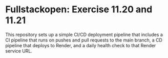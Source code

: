 # Fullstackopen: Exercise 11.20 and 11.21

This repository sets up a simple CI/CD deployment pipeline that includes a CI pipeline that runs on pushes and pull requests to the main branch, a CD pipeline that deploys to Render, and a daily health check to that Render service URL.
